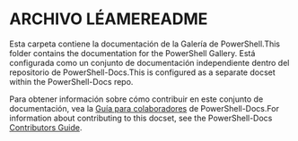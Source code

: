 # <a name="readme"></a><span data-ttu-id="f9b4b-101">ARCHIVO LÉAME</span><span class="sxs-lookup"><span data-stu-id="f9b4b-101">README</span></span>

<span data-ttu-id="f9b4b-102">Esta carpeta contiene la documentación de la Galería de PowerShell.</span><span class="sxs-lookup"><span data-stu-id="f9b4b-102">This folder contains the documentation for the PowerShell Gallery.</span></span>
<span data-ttu-id="f9b4b-103">Está configurada como un conjunto de documentación independiente dentro del repositorio de PowerShell-Docs.</span><span class="sxs-lookup"><span data-stu-id="f9b4b-103">This is configured as a separate docset within the PowerShell-Docs repo.</span></span>

<span data-ttu-id="f9b4b-104">Para obtener información sobre cómo contribuir en este conjunto de documentación, vea la [Guía para colaboradores](https://github.com/PowerShell/PowerShell-Docs/blob/staging/CONTRIBUTING.md) de PowerShell-Docs.</span><span class="sxs-lookup"><span data-stu-id="f9b4b-104">For information about contributing to this docset, see the PowerShell-Docs [Contributors Guide](https://github.com/PowerShell/PowerShell-Docs/blob/staging/CONTRIBUTING.md).</span></span>
